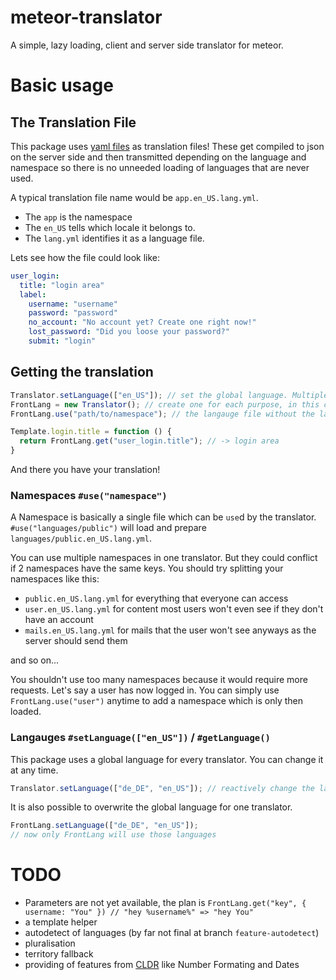 # meteor-translator

A simple, lazy loading, client and server side translator for meteor.

# Basic usage

## The Translation File
This package uses [yaml files](http://www.yaml.org/) as translation files! These get compiled to json on the server side and then transmitted depending on the language and namespace so there is no unneeded loading of languages that are never used.

A typical translation file name would be `app.en_US.lang.yml`.
- The `app` is the namespace
- The `en_US` tells which locale it belongs to.
- The `lang.yml` identifies it as a language file.
 
Lets see how the file could look like:

```YAML
user_login:
  title: "login area"
  label:
    username: "username"
    password: "password"
    no_account: "No account yet? Create one right now!"
    lost_password: "Did you loose your password?"
    submit: "login"
```

## Getting the translation

```Javascript
Translator.setLanguage(["en_US"]); // set the global language. Multiple languages are possible for fallbacks
FrontLang = new Translator(); // create one for each purpose, in this case the frontend
FrontLang.use("path/to/namespace"); // the langauge file without the language eg. "app", not "app.en_US.lang.yml"

Template.login.title = function () {
  return FrontLang.get("user_login.title"); // -> login area
}
```

And there you have your translation!

### Namespaces `#use("namespace")`

A Namespace is basically a single file which can be `use`d by the translator.
`#use("languages/public")` will load and prepare `languages/public.en_US.lang.yml`.

You can use multiple namespaces in one translator. But they could conflict if 2 namespaces have the same keys.
You should try splitting your namespaces like this:
- `public.en_US.lang.yml` for everything that everyone can access
- `user.en_US.lang.yml` for content most users won't even see if they don't have an account
- `mails.en_US.lang.yml` for mails that the user won't see anyways as the server should send them

and so on... 

You shouldn't use too many namespaces because it would require more requests.
Let's say a user has now logged in. You can simply use `FrontLang.use("user")` anytime to add a namespace which is only then loaded.

### Langauges `#setLanguage(["en_US"])` / `#getLanguage()`

This package uses a global language for every translator. You can change it at any time.
```Javascript
Translator.setLanguage(["de_DE", "en_US"]); // reactively change the language to de with en fallback
```

It is also possible to overwrite the global language for one translator.
```Javascript
FrontLang.setLanguage(["de_DE", "en_US"]);
// now only FrontLang will use those languages
```

# TODO
- Parameters are not yet available, the plan is `FrontLang.get("key", { username: "You" }) // "hey %username%" => "hey You"`
- a template helper
- autodetect of languages (by far not final at branch `feature-autodetect`)
- pluralisation
- territory fallback
- providing of features from [CLDR](http://cldr.unicode.org/) like Number Formating and Dates
